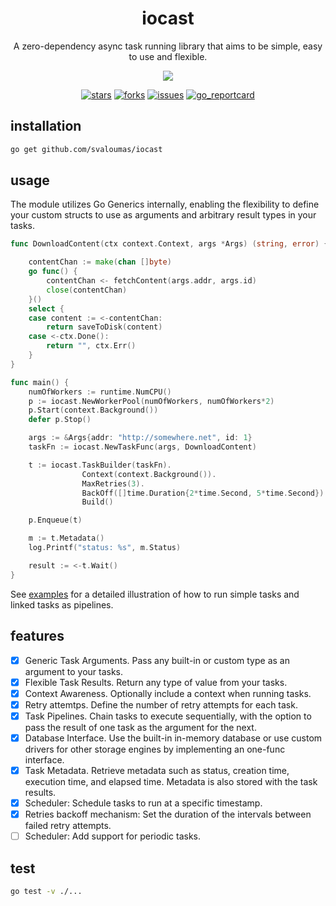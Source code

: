 <div align="center">
<h1>iocast</h1>
<p>A zero-dependency async task running library that aims to be simple, easy to use and flexible.</p>
</div>

<div align="center">
<img src="./logo/iocast.png">
</div>

<div align="center">

[![stars](https://img.shields.io/github/stars/svaloumas/iocast?style=social)](https://github.com/svaloumas/iocast/stargazers)
[![forks](https://img.shields.io/github/forks/svaloumas/iocast?style=social)](https://github.com/svaloumas/iocast/network/members)
[![issues](https://img.shields.io/github/issues/svaloumas/iocast?style=social&logo=github)](https://github.com/svaloumas/iocast/issues?q=is%3Aissue+is%3Aopen+)
[![go_reportcard](https://img.shields.io/badge/go%20report-A+-brightgreen.svg?style=social&logo=github)](https://goreportcard.com/report/github.com/svaloumas/iocast)
</div>

## installation

```bash
go get github.com/svaloumas/iocast
```

## usage

The module utilizes Go Generics internally, enabling the flexibility to define your custom structs to use as arguments and arbitrary result types in your tasks.

```go
func DownloadContent(ctx context.Context, args *Args) (string, error) {

	contentChan := make(chan []byte)
	go func() {
		contentChan <- fetchContent(args.addr, args.id)
		close(contentChan)
	}()
	select {
	case content := <-contentChan:
		return saveToDisk(content)
	case <-ctx.Done():
		return "", ctx.Err()
	}
}

func main() {
	numOfWorkers := runtime.NumCPU()
	p := iocast.NewWorkerPool(numOfWorkers, numOfWorkers*2)
	p.Start(context.Background())
	defer p.Stop()

	args := &Args{addr: "http://somewhere.net", id: 1}
	taskFn := iocast.NewTaskFunc(args, DownloadContent)

	t := iocast.TaskBuilder(taskFn).
				Context(context.Background()).
				MaxRetries(3).
				BackOff([]time.Duration{2*time.Second, 5*time.Second}).
				Build()

	p.Enqueue(t)

	m := t.Metadata()
	log.Printf("status: %s", m.Status)

	result := <-t.Wait()
}
```

See [examples](_example/) for a detailed illustration of how to run simple tasks and linked tasks as pipelines.

## features

- [x] Generic Task Arguments. Pass any built-in or custom type as an argument to your tasks.
- [x] Flexible Task Results. Return any type of value from your tasks.
- [x] Context Awareness. Optionally include a context when running tasks.
- [x] Retry attemtps. Define the number of retry attempts for each task.
- [x] Task Pipelines. Chain tasks to execute sequentially, with the option to pass the result of one task as the argument for the next.
- [x] Database Interface. Use the built-in in-memory database or use custom drivers for other storage engines by implementing an one-func interface.
- [x] Task Metadata. Retrieve metadata such as status, creation time, execution time, and elapsed time. Metadata is also stored with the task results.
- [x] Scheduler: Schedule tasks to run at a specific timestamp.
- [x] Retries backoff mechanism: Set the duration of the intervals between failed retry attempts.
- [ ] Scheduler: Add support for periodic tasks.

## test

```bash
go test -v ./...
```
